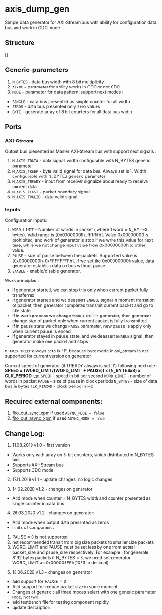 # axis_dump_gen

Simple data generator for AXI-Stream bus with ability for configuration data bus and work in CDC mode

## Structure
[]

## Generic-parameters
1) `N_BYTES` - data bus width with 8 bit multiplicity
2) `ASYNC` - parameter for ability works in CDC or not CDC
3) `MODE` - parameter for data pattern, support next modes : 
- `SINGLE` - data bus presented as simple counter for all width
- `ZEROS` - data bus presented only zero values
- `BYTE` - generate array of 8 bit counters for all data bus width

## Ports

### AXI-Stream
Output bus presented as Master AXI-Stream bus with support next signals : 
1) `M_AXIS_TDATA` - data signal, width configurable with N_BYTES generic parameter
2) `M_AXIS_TKEEP` - byte valid signal for data bus. Always set is 1. Width configurable with N_BYTES generic parameter
3) `M_AXIS_TREADY` - input from receiver signalize about ready to receive current data
4) `M_AXIS_TLAST` - packet boundary signal
5) `M_AXIS_TVALID` - data valid signal.

### Inputs
Configuration inputs:
1) `WORD_LIMIT` - Number of words in packet ( where 1 word = N_BYTES bytes). Valid range is [0x00000001h..ffffffffh]. Value 0x00000000 is prohibited, and work of generator is stop if we write this value for next time, while we not change input value from 0x00000000h to other value. 
2) `PAUSE` - size of pause between the packets. Supported value is [0x00000000h-0xFFFFFFFFh]. If we set the 0x00000000h value, data generator establish data on bus without pause. 
3) `ENABLE` - enable/disable generator.

Work principles : 
- if generator started, we can stop this only when current packet fully transferred
- if generator started and we deassert `ENABLE` signal in moment transition of packet, then generator completes transmit current packet and go to idle state
- if in work process we change `WORD_LIMIT` in generator, then generator change size of packet only when current packet is fully transmitted
- if in pause state we change `PAUSE` parameter, new pause is apply only when current pause is ended
- if generator stayed in pause state, and we deassert `ENABLE` signal, then generator make one packet and stops

`M_AXIS_TKEEP` always sets is "1", because byte mode in axi_stream is not supported for current version on generator

Current speed of generator (if TREADY always is set '1') following next rule : 
**SPEED = (WORD_LIMIT/(WORD_LIMIT + PAUSE)) x (N_BYTESx8) x CLK_PERIOD**
где `SPEED` - speed in bit per second
`WORD_LIMIT` - number of words in packet
`PAUSE` - size of pause in clock periods
`N_BYTES` - size of data bus in bytes
`CLK_PERIOD` - clock period in Hz

## Required external components:
1) [fifo_out_sync_xpm](https://github.com/MasterPlayer/xilinx-vhdl/blob/master/fifo_parametrized/fifo_out_sync_xpm/fifo_out_sync_xpm.vhd) if used `ASYNC_MODE = false`
2) [fifo_out_async_xpm](https://github.com/MasterPlayer/xilinx-vhdl/blob/master/fifo_parametrized/fifo_out_async_xpm/fifo_out_async_xpm.vhd) if used `ASYNC_MODE = true`

## Change Log:

1. 11.08.2019 v1.0 - first version
- Works only with array on 8-bit counters, which distributed in N_BYTES bus
- Supports AXI-Stream bus
- Supports CDC mode

2. 17.11.2019 v1.1 - update changes, no logic changes

3. 14.02.2020 v1.2 - changes on generator
- Add mode when counter = N_BYTES width and counter presented as single counter in data bus

4. 26.03.2020 v1.2 - changes on generator:
- Add mode when output data presented as zeros
- limits of component :
1) PAUSE = 0 is not supported
2) not recommended transit from big size packets to smaller size packets
3) WORD_LIMIT and PAUSE must be set less by one from actual packet_size and pause_size respectively. For example : for generate 8192 bytes packets if N_BYTES = 8, we need set generator WORD_LIMIT as 0x000003FFh(1023 in decimal)

5. 18.06.2020 v1.3 - changes on generator
- add support for PAUSE = 0
- Add support for reduce packet size in some moment
- Changes of generic : all three modes select with one generic parameter `MODE`, not two.
- add testbench file for testing component rapidly
- update description

[logo]: https://github.com/MasterPlayer/xilinx-vhdl/blob/master/axis_infrastructure/axis_dump_gen/axis_dump_gen.png
